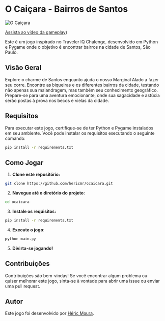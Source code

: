 # O Caiçara - Bairros de Santos
![O Caiçara](https://github.com/hericmr/ocaicara/blob/main/screenplay.png?raw=true)

[Assista ao vídeo da gameplay](https://youtu.be/MtoaXkZIpLQ))

Este é um jogo inspirado no Traveler IQ Chalenge, desenvolvido em Python e Pygame onde o objetivo é encontrar bairros na cidade de Santos, São Paulo.

## Visão Geral

Explore o charme de Santos enquanto ajuda o nosso Marginal Alado a fazer seu corre. Encontre as biqueiras e os diferentes bairros da cidade, testando não apenas sua malandragem, mas também seu conhecimento geográfico. Prepare-se para uma aventura emocionante, onde sua sagacidade e astúcia serão postas à prova nos becos e vielas da cidade.

## Requisitos

Para executar este jogo, certifique-se de ter Python e Pygame instalados em seu ambiente. Você pode instalar os requisitos executando o seguinte comando:

```bash
pip install -r requirements.txt
```

## Como Jogar

1. **Clone este repositório:**

```bash
git clone https://github.com/hericmr/ocaicara.git
```

2. **Navegue até o diretório do projeto:**

```bash
cd ocaicara
```

3. **Instale os requisitos:**

```bash
pip install -r requirements.txt
```

4. **Execute o jogo:**

```bash
python main.py
```

5. **Divirta-se jogando!**

## Contribuições

Contribuições são bem-vindas! 
Se você encontrar algum problema ou quiser melhorar este jogo, sinta-se à vontade para abrir uma issue ou enviar uma pull request.

## Autor

Este jogo foi desenvolvido por [Héric Moura](https://github.com/hericmr).

